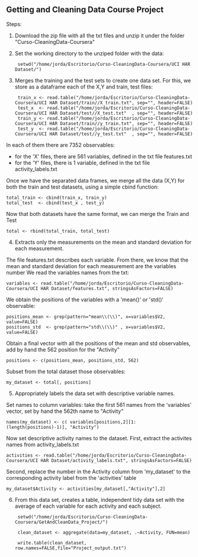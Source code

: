 ## Getting and Cleaning Data Course Project

Steps:

1. Download the zip file with all the txt files and unzip it under the folder "Curso-CleaningData-Coursera"

2. Set the working directory to the unziped folder with the data:
    
        setwd("/home/jorda/Escritorio/Curso-CleaningData-Coursera/UCI HAR Dataset/")

3. Merges the training and the test sets to create one data set. For this, we store as a dataframe each of the X,Y and train, test files:

        train_x <- read.table("/home/jorda/Escritorio/Curso-CleaningData-Coursera/UCI HAR Dataset/train//X_train.txt", sep="", header=FALSE)
        test_x  <- read.table("/home/jorda/Escritorio/Curso-CleaningData-Coursera/UCI HAR Dataset/test//X_test.txt"  , sep="", header=FALSE)
	    train_y <- read.table("/home/jorda/Escritorio/Curso-CleaningData-Coursera/UCI HAR Dataset/train//y_train.txt", sep="", header=FALSE)
        test_y  <- read.table("/home/jorda/Escritorio/Curso-CleaningData-Coursera/UCI HAR Dataset/test//y_test.txt"  , sep="", header=FALSE)

In each of them there are 7352 observables: 
- for the 'X' files, there are 561 variables, defined in the txt file features.txt
- for the 'Y' files, there is 1 variable, defined in the txt file activity_labels.txt

Once we have the separated data frames, we merge all the data (X,Y) for both the train and test datasets, using a simple cbind function:

    total_train <- cbind(train_x, train_y)
    total_test  <- cbind(test_x , test_y)

Now that both datasets have the same format, we can merge the Train and Test

    total <- rbind(total_train, total_test)

4. Extracts only the measurements on the mean and standard deviation for each measurement. 

The file features.txt describes each variable. From there, we know that the mean and standard deviation for each measurement are the variables number 
We read the variables names from the txt: 

    variables <- read.table("/home/jorda/Escritorio/Curso-CleaningData-Coursera/UCI HAR Dataset/features.txt", stringsAsFactors=FALSE)

We obtain the positions of the variables with a 'mean()' or 'std()' observable:

    positions_mean <- grep(pattern="mean\\(\\)", x=variables$V2, value=FALSE)
    positions_std  <- grep(pattern="std\\(\\)" , x=variables$V2, value=FALSE)

Obtain a final vector with all the positions of the mean and std observables, add by hand the 562 position for the "Activity"

    positions <- c(positions_mean, positions_std, 562)

Subset from the total dataset those observables: 

    my_dataset <- total[, positions]

5. Appropriately labels the data set with descriptive variable names.

Set names to column variables: take the first 561 names from the 'variables' vector, set by hand the 562th name to "Activity"

    names(my_dataset) <- c( variables[positions,2][1:(length(positions)-1)], "Activity")

Now set descriptive activity names to the dataset. First, extract the activites names from activity_labels.txt

    activities <- read.table("/home/jorda/Escritorio/Curso-CleaningData-Coursera/UCI HAR Dataset/activity_labels.txt", stringsAsFactors=FALSE)


Second, replace the number in the Activity column from 'my_dataset' to the corresponding activity label from the 'activities' table

    my_dataset$Activity <- activities[my_dataset[,"Activity"],2]


6. From this data set, creates a table, independent tidy data set with the average of each variable for each activity and each subject.

        setwd("/home/jorda/Escritorio/Curso-CleaningData-Coursera/GetAndCleanData_Project/")
    
        clean_dataset <- aggregate(data=my_dataset, .~Activity, FUN=mean)
    
        write.table(clean_dataset, row.names=FALSE,file="Project_output.txt")

